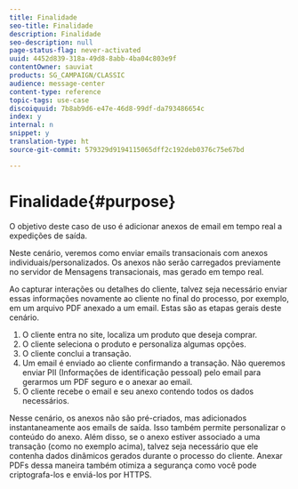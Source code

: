 ```yaml
---
title: Finalidade
seo-title: Finalidade
description: Finalidade
seo-description: null
page-status-flag: never-activated
uuid: 4452d839-318a-49d8-8abb-4ba04c803e9f
contentOwner: sauviat
products: SG_CAMPAIGN/CLASSIC
audience: message-center
content-type: reference
topic-tags: use-case
discoiquuid: 7b8ab9d6-e47e-46d8-99df-da793486654c
index: y
internal: n
snippet: y
translation-type: ht
source-git-commit: 579329d9194115065dff2c192deb0376c75e67bd

---
```



# Finalidade{#purpose}

O objetivo deste caso de uso é adicionar anexos de email em tempo real a expedições de saída.

Neste cenário, veremos como enviar emails transacionais com anexos individuais/personalizados. Os anexos não serão carregados previamente no servidor de Mensagens transacionais, mas gerado em tempo real.

Ao capturar interações ou detalhes do cliente, talvez seja necessário enviar essas informações novamente ao cliente no final do processo, por exemplo, em um arquivo PDF anexado a um email. Estas são as etapas gerais deste cenário.

1. O cliente entra no site, localiza um produto que deseja comprar.
1. O cliente seleciona o produto e personaliza algumas opções.
1. O cliente conclui a transação.
1. Um email é enviado ao cliente confirmando a transação. Não queremos enviar PII (Informações de identificação pessoal) pelo email para gerarmos um PDF seguro e o anexar ao email.
1. O cliente recebe o email e seu anexo contendo todos os dados necessários.

Nesse cenário, os anexos não são pré-criados, mas adicionados instantaneamente aos emails de saída. Isso também permite personalizar o conteúdo do anexo. Além disso, se o anexo estiver associado a uma transação (como no exemplo acima), talvez seja necessário que ele contenha dados dinâmicos gerados durante o processo do cliente. Anexar PDFs dessa maneira também otimiza a segurança como você pode criptografa-los e enviá-los por HTTPS.
